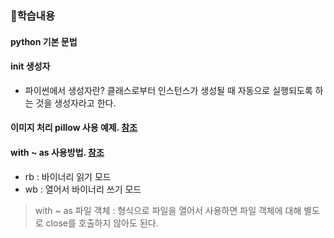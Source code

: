 ### 👏학습내용

#### python 기본 문법

#### __init__ 생성자
  - 파이썬에서 생성자란? 클래스로부터 인스턴스가 생성될 때 자동으로 실행되도록 하는 것을 생성자라고 한다. 

#### 이미지 처리 pillow 사용 예제.  [참조](https://ddolcat.tistory.com/690)



#### with ~ as 사용방법. [참조](https://freedata.tistory.com/73)
- rb : 바이너리 읽기 모드 
- wb : 열어서 바이너리 쓰기 모드 

> with ~ as 파일 객체 : 형식으로 파일을 열어서 사용하면 파일 객체에 대해 별도로 close를 호출하지 않아도 된다. 
